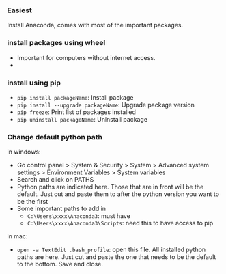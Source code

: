 ### Easiest
Install Anaconda, comes with most of the important packages.

### install packages using wheel
   * Important for computers without internet access.
   * 

### install using pip
  * ``pip install packageName``: Install package
  * ``pip install --upgrade packageName``: Upgrade package version
  * ``pip freeze``: Print list of packages installed
  * ``pip uninstall packageName``: Uninstall package

  
### Change default python path

in windows:
  
  * Go control panel > System & Security > System > Advanced system settings > Environment Variables > System variables
  * Search and click on PATHS
  * Python paths are indicated here. Those that are in front will be the default. Just cut and paste them to after the python version you want to be the first
  * Some important paths to add in
      - ``C:\Users\xxxx\Anaconda3``: must have 
      - ``C:\Users\xxxx\Anaconda3\Scripts``: need this to have access to pip
  
in mac:

  * ``open -a TextEdit .bash_profile``: open this file. All installed python paths are here. Just cut and paste the one that needs to be the default to the bottom. Save and close.